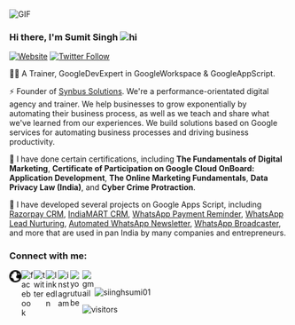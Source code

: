 <img align="center" alt="GIF" src="https://scontent.fdel20-1.fna.fbcdn.net/v/t1.6435-9/174703800_4083895121676151_1278374905106550779_n.jpg?_nc_cat=104&ccb=1-5&_nc_sid=e3f864&_nc_ohc=y82P2hLqkscAX9SXi3X&_nc_ht=scontent.fdel20-1.fna&oh=5311ef9b33189d3cb9690e1c8fbe4b82&oe=619688DA"/>

### Hi there, I'm Sumit Singh <img src="https://user-images.githubusercontent.com/1303154/88677602-1635ba80-d120-11ea-84d8-d263ba5fc3c0.gif" width="28px" alt="hi">

[![Website](https://img.shields.io/website?label=synbussolutions.com&style=for-the-badge&url=https%3A%2F%2Fsynbussolutions.com)](https://synbussolutions.com)
[![Twitter Follow](https://img.shields.io/twitter/follow/singhsumi01?color=1DA1F2&logo=twitter&style=for-the-badge)](https://twitter.com/intent/follow?original_referer=https%3A%2F%2Fgithub.com%2Fsinghsumi01&screen_name=singhsumi01)

👨‍💻 A Trainer, GoogleDevExpert in GoogleWorkspace & GoogleAppScript.

⚡ Founder of [Synbus Solutions](https://synbussolutions.com/). We're a performance-orientated digital agency and trainer. We help businesses to grow exponentially by automating their business process, as well as we teach and share what we've learned from our experiences. We build solutions based on Google services for automating business processes and driving business productivity.

🎉 I have done certain certifications, including **The Fundamentals of Digital Marketing**, **Certificate of Participation on Google Cloud OnBoard: Application Development**, **The Online Marketing Fundamentals**, **Data Privacy Law (India)**, and **Cyber Crime Protraction**.

🌱 I have developed several projects on Google Apps Script, including [Razorpay CRM](https://synbussolutions.com/razorpay-crm/), [IndiaMART CRM](https://synbussolutions.com/indiamart-crm/), [WhatsApp Payment Reminder](https://synbussolutions.com/whatsapp-payment-reminder/), [WhatsApp Lead Nurturing](https://synbussolutions.com/whatsapp-lead-nurturing/), [Automated WhatsApp Newsletter](https://synbussolutions.com/automated-whatsapp-newsletter/), [WhatsApp Broadcaster](https://synbussolutions.com/whatsapp-broadcaster/), and more that are used in pan India by many companies and entrepreneurs.

### Connect with me:

[<img align="left" alt="website" width="22px" src="https://raw.githubusercontent.com/iconic/open-iconic/master/svg/globe.svg" />](https://synbussolutions.com/)
[<img align="left" alt="facebook" width="22px" src="https://cdn.jsdelivr.net/npm/simple-icons@v3/icons/facebook.svg" />](https://www.facebook.com/synbussolutions/)
[<img align="left" alt="twitter" width="22px" src="https://cdn.jsdelivr.net/npm/simple-icons@v3/icons/twitter.svg" />](https://twitter.com/singhsumi01)
[<img align="left" alt="linkedIn" width="22px" src="https://cdn.jsdelivr.net/npm/simple-icons@v3/icons/linkedin.svg" />](https://www.linkedin.com/in/singhsumi01/)
[<img align="left" alt="instagram" width="22px" src="https://cdn.jsdelivr.net/npm/simple-icons@v3/icons/instagram.svg" />](https://www.instagram.com/singhsumi01/)
[<img align="left" alt="youtube" width="22px" src="https://cdn.jsdelivr.net/npm/simple-icons@v3/icons/youtube.svg" />](https://www.youtube.com/channel/UCwzu-FNZZRPJKIidaIuuStQ)
[<img align="left" alt="gmail" width="22px" src="https://cdn.jsdelivr.net/npm/simple-icons@3.13.0/icons/gmail.svg" />](mailto:sumit@synbussolutions.com)<br>

<img src="https://github-readme-stats.vercel.app/api?username=singhsumi01&show_icons=true" alt="siinghsumi01"/>

![visitors](https://visitor-badge.glitch.me/badge?page_id=singhsumi01.singhsumi01)

